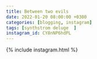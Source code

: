 ```yaml
---
title: Between two evils
date: 2022-01-20 08:00:00 +0300
categories: [blogging, instagram]
tags: [synthstrom deluge  ]
instagram_id: CY8nNP6hdPL
---
```


{% include instagram.html %}